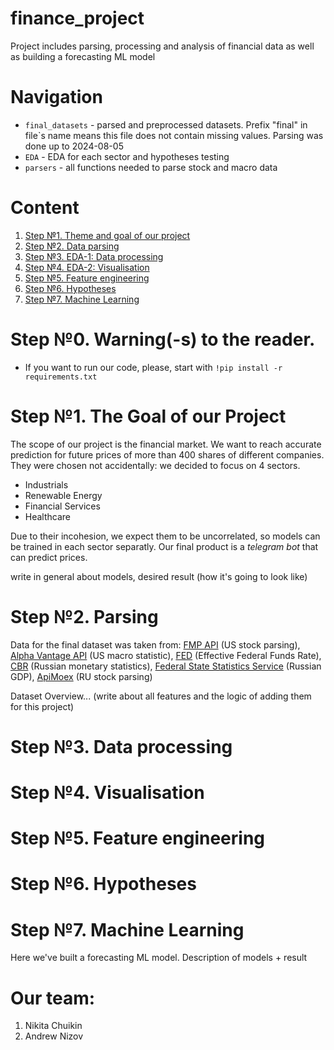 # finance_project
Project includes parsing, processing and analysis of financial data as well as building a forecasting ML model

# Navigation

- `final_datasets` - parsed and preprocessed datasets. Prefix "final" in file`s name means this file does not contain missing values. Parsing was done up to 2024-08-05
- `EDA` - EDA for each sector and hypotheses testing
- `parsers` - all functions needed to parse stock and macro data

# Content
1) [Step №1. Theme and goal of our project](#the-goal-of-our-project)
2) [Step №2. Data parsing](#parsing)
3) [Step №3. EDA-1: Data processing](#data-processing)
4) [Step №4. EDA-2: Visualisation](#visualisation)
5) [Step №5. Feature engineering](#feature-engineering)
6) [Step №6. Hypotheses](#hypotheses)
7) [Step №7. Machine Learning](#machine-learning)

# Step №0. Warning(-s) to the reader.
* If you want to run our code, please, start with `!pip install -r requirements.txt`
   
# Step №1. The Goal of our Project
The scope of our project is the financial market. We want to reach accurate prediction for future prices of more than 400 shares of different companies. They were chosen not accidentally: we decided to focus on 4 sectors.
* Industrials
* Renewable Energy
* Financial Services
* Healthcare

Due to their incohesion, we expect them to be uncorrelated, so models can be trained in each sector separatly. Our final product is a _telegram bot_ that can predict prices.

write in general about models, desired result (how it's going to look like)

# Step №2. Parsing
Data for the final dataset was taken from: [FMP API](https://site.financialmodelingprep.com/developer/docs) (US stock parsing), [Alpha Vantage API](https://www.alphavantage.co/) (US macro statistic), [FED](https://www.newyorkfed.org/markets/reference-rates/effr) (Effective Federal Funds Rate), [CBR](https://www.cbr.ru/statistics/) (Russian monetary statistics), [Federal State Statistics Service](https://eng.rosstat.gov.ru/) (Russian GDP), [ApiMoex](https://pypi.org/project/apimoex/) (RU stock parsing)

Dataset Overview... (write about all features and the logic of adding them for this project)

# Step №3. Data processing


# Step №4. Visualisation


# Step №5. Feature engineering


# Step №6. Hypotheses


# Step №7. Machine Learning
Here we've built a forecasting ML model. Description of models + result

# Our team:
1) Nikita Chuikin 
2) Andrew Nizov
